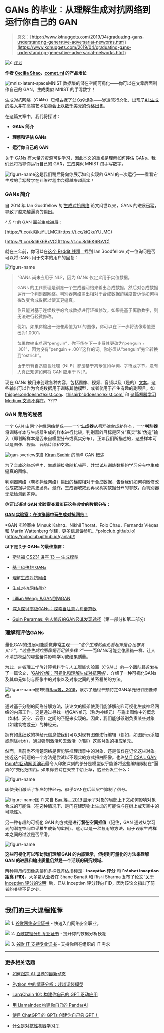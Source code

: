 # GANs 的毕业：从理解生成对抗网络到运行你自己的 GAN

> 原文：[https://www.kdnuggets.com/2019/04/graduating-gans-understanding-generative-adversarial-networks.html](https://www.kdnuggets.com/2019/04/graduating-gans-understanding-generative-adversarial-networks.html)

![c](../Images/3d9c022da2d331bb56691a9617b91b90.png) [评论](/2019/04/graduating-gans-understanding-generative-adversarial-networks.html?page=2#comments)

**作者 [Cecilia Shao](https://www.linkedin.com/in/ceceliashao/)，[comet.ml](https://www.comet.ml/) 的产品增长**

![mnist-latent-space](../Images/d757d9e5e97d515b566d4f17d11d1070.png)MNIST 数据集的潜在空间可视化——你可以在文章后面制作自己的 GAN，生成类似 MNIST 的手写数字！

生成对抗网络（GANs）已经占据了公众的想象——渗透流行文化，出现了[AI 生成的名人](https://www.technologyreview.com/the-download/609290/meet-the-fake-celebrities-dreamed-up-by-ai/)并在高端艺术拍卖会上[以数千美元的价格出售](https://www.christies.com/features/A-collaboration-between-two-artists-one-human-one-a-machine-9332-1.aspx)。

在这篇文章中，我们将探讨：

+   **GANs 简介**

+   **理解和评估 GANs**

+   **运行你自己的 GAN**

关于 GANs 有大量的资源可供学习，因此本文的重点是理解如何评估 GANs。我们还将指导你运行自己的 GAN，生成类似 MNIST 的手写数字。

![figure-name](../Images/73f05e6c26e0c67ae6ecd8b196667f73.png)这是我们稍后将向你展示如何实现的 GAN 的一次运行——看看它生成的手写数字在训练过程中变得越来越真实！

### **GANs 简介**

自 2014 年 Ian Goodfellow 的‘[生成对抗网络](https://arxiv.org/abs/1406.2661)’论文问世以来，GANs 的进展迅猛，导致了越来越逼真的输出。

4.5 年的 GAN 面部生成进展：

[https://t.co/kiQkuYULMC](https://t.co/kiQkuYULMC)

[https://t.co/8di6K6BxVC](https://t.co/8di6K6BxVC)

就在三年前，你可以在[这个 Reddit 线程](https://www.reddit.com/r/MachineLearning/comments/40ldq6/generative_adversarial_networks_for_text/)上找到 Ian Goodfellow 对一位询问是否可以将 GANs 用于文本的用户的回复：

![figure-name](../Images/31214937a5af80aff8525f2b59783624.png)

> “GANs 尚未应用于 NLP，因为 GANs 仅定义用于实值数据。
> 
> GANs 的工作原理是训练一个生成器网络来输出合成数据，然后对合成数据运行一个判别器网络。判别器网络输出相对于合成数据的梯度告诉你如何稍微改变合成数据以使其更逼真。
> 
> 你只能对基于连续数字的合成数据进行轻微修改。如果是基于离散数字，则无法进行轻微修改。
> 
> 例如，如果你输出一张像素值为1.0的图像，你可以在下一步将该像素值更改为1.0001。
> 
> 如果你输出单词“penguin”，你不能在下一步将其更改为“penguin + .001”，因为没有“penguin + .001”这样的词。你必须从“penguin”完全转换到“ostrich”。
> 
> 由于所有自然语言处理（NLP）都是基于离散值如单词、字符或字节，没有人真正知道如何将 GAN 应用于 NLP。

现在 GANs 被用来创建各种内容，包括图像、视频、音频以及（是的）[文本](https://www.semanticscholar.org/paper/Adversarial-Generation-of-Natural-Language-Rajeswar-Subramanian/cea578d555fbc1aa72c04a83f834c4a3add302ef)。这些输出可以作为合成数据用于训练其他模型，或者仅用于产生有趣的副项目，如 [thispersondoesnotexist.com](https://thispersondoesnotexist.com)、[thisairbnbdoesnotexist.com/](https://thisairbnbdoesnotexist.com/) 和 [这篇机器学习 Medium 文章不存在](https://medium.com/comet-ml/this-machine-learning-medium-post-does-not-exist-c4705215b4a0)。????

### GAN 背后的秘密

一个 GAN 由两个神经网络组成——一个**生成器**从零开始合成新样本，一个**判别器**将训练样本与生成器生成的样本进行比较。判别器的目标是区分“真实”和“伪造”输入（即判断样本是否来自模型分布或真实分布）。正如我们所描述的，这些样本可以是图像、视频、音频片段和文本。

![gan-overiew](../Images/5521f4e3212e4ed43d468d962ce19069.png)来自 [Kiran Sudhir](https://medium.com/@kiransudhir95) 的简单 GAN 概述

为了合成这些新样本，生成器接收随机噪声，并尝试从训练数据的学习分布中生成逼真的图像。

判别器网络（卷积神经网络）输出的梯度相对于合成数据，告诉我们如何稍微修改合成数据以使其更逼真。最终，生成器收敛到再现真实数据分布的参数，而判别器无法检测到差异。

**你可以通过 GAN 实验室查看和玩这些收敛的数据分布：**

[**GAN 实验室：在浏览器中玩生成对抗网络！**](https://poloclub.github.io/ganlab/)

*GAN 实验室由 Minsuk Kahng、Nikhil Thorat、Polo Chau、Fernanda Viégas 和 Martin Wattenberg 创建，更多信息请参见…*poloclub.github.io](https://poloclub.github.io/ganlab/)

**以下是关于 GANs 的最佳指南：**

+   [斯坦福 CS231 讲座 13 — 生成模型](https://www.youtube.com/watch?v=5WoItGTWV54)

+   [基于风格的 GANs](https://www.lyrn.ai/2018/12/26/a-style-based-generator-architecture-for-generative-adversarial-networks/)

+   [理解生成对抗网络](https://towardsdatascience.com/understanding-generative-adversarial-networks-gans-cd6e4651a29)

+   [生成对抗网络简介](https://heartbeat.fritz.ai/introduction-to-generative-adversarial-networks-gans-35ef44f21193)

+   [Lillian Weng: 从GAN到WGAN](https://lilianweng.github.io/lil-log/2017/08/20/from-GAN-to-WGAN.html)

+   [深入探讨高级GANs：探索自注意力和谱范数](https://medium.freecodecamp.org/dive-head-first-into-advanced-gans-exploring-self-attention-and-spectral-norm-d2f7cdb55ede)

+   [Guim Perarnau: 令人惊叹的GAN及其发现途径](http://guimperarnau.com/blog/2017/03/Fantastic-GANs-and-where-to-find-them)（第一部分和第二部分）

### **理解和评估GANs**

量化GAN的进展可能感觉非常主观——*“这个生成的面孔看起来是否足够真实？”*，*“这些生成的图像是否足够多样？”*——而GANs可能会像黑箱一样，让人不清楚模型的哪些组件影响学习或结果质量。

为此，麻省理工学院计算机科学与人工智能实验室（CSAIL）的一个团队最近发布了一篇论文，‘[GAN分解：可视化和理解生成对抗网络](https://arxiv.org/abs/1811.10597)’，介绍了一种可视化GANs及其单元如何与图像中的对象以及对象之间的关系相关的方法。

![figure-name](../Images/d7b61822362d83148c2dec6eb5067e74.png)图1来自[Bau等，2019](https://arxiv.org/pdf/1811.10597v2.pdf)，展示了通过干预特定GAN单元进行图像修改。

通过基于分割的网络分解方法，该论文的框架使我们能够解剖和可视化生成神经网络的内部工作。这是通过寻找一组GAN单元（称为神经元）与输出图像中的概念（如树、天空、云等）之间的匹配来实现的。因此，我们能够识别负责某些对象（如建筑物或云）的神经元。

拥有如此细致的神经元信息使我们可以对现有图像进行编辑（例如，如图所示添加或删除树木），通过强制激活和去激活（切除）这些对象的相应单元。

然而，目前尚不清楚网络是否能够推理场景中的对象，还是仅仅在记忆这些对象。接近这个问题的一个方法是尝试以不现实的方式扭曲图像。也许[MIT CSAIL GAN Paint的互动网页演示](https://gandissect.csail.mit.edu/)最令人印象深刻的部分是模型似乎能够将这些编辑限制在“逼真的”变化范围内。如果你尝试在天空中加上草，这里会发生什么：

![figure-name](../Images/03f687a052952abcca8a603a3b9d25e1.png)

即使我们激活了相应的神经元，似乎GAN在后续层中抑制了信号。

![figure-name](../Images/700d2acc1fbb617c452a50a4bda84775.png)图 11 来自 [Bau 等，2019](https://arxiv.org/pdf/1811.10597v2.pdf) 显示了对象的局部上下文如何影响对象合成的可能性（在这种情况下，是门在建筑物上生成的可能性与在树上或天空中的可能性）。

另一种有趣的可视化 GAN 的方式是进行**潜在空间插值**（记住，GAN 通过从学习到的潜在空间中采样生成新的实例）。这可以是一种有用的方法，用于观察生成样本之间的过渡是否平滑。

![figure-name](../Images/cf5ee9e58a32b3a50968934fa023895d.png)

**这些可视化可以帮助我们理解 GAN 的内部表示，但找到可量化的方法来理解 GAN 的进展和输出质量仍然是一个活跃的研究领域。**

两种常用的图像质量和多样性评估指标是：**Inception 评分** 和 **Fréchet Inception 距离 (FID)**。大多数从业者在 Shane Barratt 和 Rishi Sharma 发布了论文 ‘[关于 Inception 评分的说明](https://arxiv.org/pdf/1801.01973.pdf)’ 后，已从 Inception 评分转向 FID，因为该论文指出了前者的关键不足之处。

* * *

## 我们的三大课程推荐

![](../Images/0244c01ba9267c002ef39d4907e0b8fb.png) 1\. [谷歌网络安全证书](https://www.kdnuggets.com/google-cybersecurity) - 快速入门网络安全职业。

![](../Images/e225c49c3c91745821c8c0368bf04711.png) 2\. [谷歌数据分析专业证书](https://www.kdnuggets.com/google-data-analytics) - 提升你的数据分析技能

![](../Images/0244c01ba9267c002ef39d4907e0b8fb.png) 3\. [谷歌 IT 支持专业证书](https://www.kdnuggets.com/google-itsupport) - 支持你所在组织的 IT 需求

* * *

### 更多相关话题

+   [如何跟踪 AI 世界的最新动态](https://www.kdnuggets.com/2022/03/stay-top-going-ai-world.html)

+   [Python 中的情感分析：超越词袋模型](https://www.kdnuggets.com/sentiment-analysis-in-python-going-beyond-bag-of-words)

+   [LangChain 101: 构建你自己的 GPT 驱动应用](https://www.kdnuggets.com/2023/04/langchain-101-build-gptpowered-applications.html)

+   [用 LlamaIndex 构建你自己的 PandasAI](https://www.kdnuggets.com/build-your-own-pandasai-with-llamaindex)

+   [使用 ChatGPT 的 GPTs 创建你自己的 GPT！](https://www.kdnuggets.com/make-your-own-gpts-with-chatgpts-gpts)

+   [什么是对抗性机器学习？](https://www.kdnuggets.com/2022/03/adversarial-machine-learning.html)
